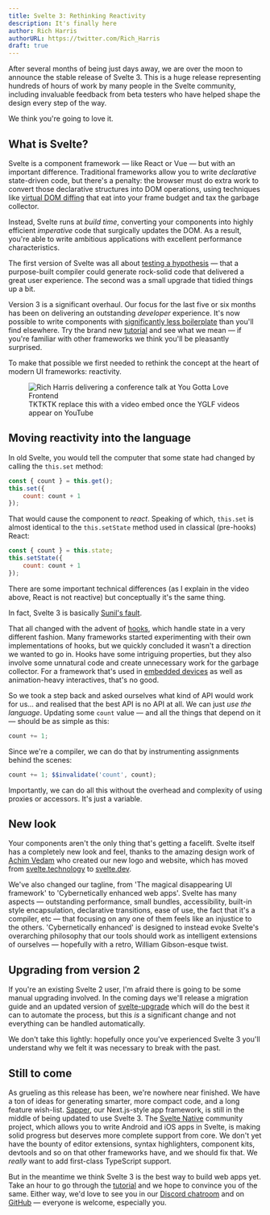 ```yaml
---
title: Svelte 3: Rethinking Reactivity
description: It's finally here
author: Rich Harris
authorURL: https://twitter.com/Rich_Harris
draft: true
---
```


After several months of being just days away, we are over the moon to announce the stable release of Svelte 3. This is a huge release representing hundreds of hours of work by many people in the Svelte community, including invaluable feedback from beta testers who have helped shape the design every step of the way.

We think you're going to love it.


## What is Svelte?

Svelte is a component framework — like React or Vue — but with an important difference. Traditional frameworks allow you to write *declarative* state-driven code, but there's a penalty: the browser must do extra work to convert those declarative structures into DOM operations, using techniques like [virtual DOM diffing](blog/virtual-dom-is-pure-overhead) that eat into your frame budget and tax the garbage collector.

Instead, Svelte runs at *build time*, converting your components into highly efficient *imperative* code that surgically updates the DOM. As a result, you're able to write ambitious applications with excellent performance characteristics.

The first version of Svelte was all about [testing a hypothesis](blog/frameworks-without-the-framework) — that a purpose-built compiler could generate rock-solid code that delivered a great user experience. The second was a small upgrade that tidied things up a bit.

Version 3 is a significant overhaul. Our focus for the last five or six months has been on delivering an outstanding *developer* experience. It's now possible to write components with [significantly less boilerplate](blog/write-less-code) than you'll find elsewhere. Try the brand new [tutorial](tutorial) and see what we mean — if you're familiar with other frameworks we think you'll be pleasantly surprised.

To make that possible we first needed to rethink the concept at the heart of modern UI frameworks: reactivity.

<figure class="max">
<img
	src="https://svelte-assets.surge.sh/yglf-poster.jpg"
	alt="Rich Harris delivering a conference talk at You Gotta Love Frontend"
>

<figcaption>TKTKTK replace this with a video embed once the YGLF videos appear on YouTube</figcaption>
</figure>


## Moving reactivity into the language

In old Svelte, you would tell the computer that some state had changed by calling the `this.set` method:

```js
const { count } = this.get();
this.set({
	count: count + 1
});
```

That would cause the component to *react*. Speaking of which, `this.set` is almost identical to the `this.setState` method used in classical (pre-hooks) React:

```js
const { count } = this.state;
this.setState({
	count: count + 1
});
```

There are some important technical differences (as I explain in the video above, React is not reactive) but conceptually it's the same thing.

<aside>
	<p>In fact, Svelte 3 is basically <a href="https://twitter.com/threepointone/status/1057179801109311488">Sunil's fault</a>.</p>
</aside>

That all changed with the advent of [hooks](https://reactjs.org/docs/hooks-intro.html), which handle state in a very different fashion. Many frameworks started experimenting with their own implementations of hooks, but we quickly concluded it wasn't a direction we wanted to go in. Hooks have some intriguing properties, but they also involve some unnatural code and create unnecessary work for the garbage collector. For a framework that's used in [embedded devices](https://mobile.twitter.com/sveltejs/status/1088500539640418304) as well as animation-heavy interactives, that's no good.

So we took a step back and asked ourselves what kind of API would work for us... and realised that the best API is no API at all. We can just *use the language*. Updating some `count` value — and all the things that depend on it — should be as simple as this:

```js
count += 1;
```

Since we're a compiler, we can do that by instrumenting assignments behind the scenes:

```js
count += 1; $$invalidate('count', count);
```

Importantly, we can do all this without the overhead and complexity of using proxies or accessors. It's just a variable.


## New look

Your components aren't the only thing that's getting a facelift. Svelte itself has a completely new look and feel, thanks to the amazing design work of [Achim Vedam](https://vedam.de/) who created our new logo and website, which has moved from [svelte.technology](https://svelte.technology) to [svelte.dev](https://svelte.dev).

We've also changed our tagline, from 'The magical disappearing UI framework' to 'Cybernetically enhanced web apps'. Svelte has many aspects — outstanding performance, small bundles, accessibility, built-in style encapsulation, declarative transitions, ease of use, the fact that it's a compiler, etc — that focusing on any one of them feels like an injustice to the others. 'Cybernetically enhanced' is designed to instead evoke Svelte's overarching philosophy that our tools should work as intelligent extensions of ourselves — hopefully with a retro, William Gibson-esque twist.


## Upgrading from version 2

If you're an existing Svelte 2 user, I'm afraid there is going to be some manual upgrading involved. In the coming days we'll release a migration guide and an updated version of [svelte-upgrade](https://github.com/sveltejs/svelte-upgrade) which will do the best it can to automate the process, but this *is* a significant change and not everything can be handled automatically.

We don't take this lightly: hopefully once you've experienced Svelte 3 you'll understand why we felt it was necessary to break with the past.


## Still to come

As grueling as this release has been, we're nowhere near finished. We have a ton of ideas for generating smarter, more compact code, and a long feature wish-list. [Sapper](https://sapper.svelte.technology), our Next.js-style app framework, is still in the middle of being updated to use Svelte 3. The [Svelte Native](https://svelte-native.technology/) community project, which allows you to write Android and iOS apps in Svelte, is making solid progress but deserves more complete support from core. We don't yet have the bounty of editor extensions, syntax highlighters, component kits, devtools and so on that other frameworks have, and we should fix that. We *really* want to add first-class TypeScript support.

But in the meantime we think Svelte 3 is the best way to build web apps yet. Take an hour to go through the [tutorial](tutorial) and we hope to convince you of the same. Either way, we'd love to see you in our [Discord chatroom](https://discord.gg/yy75DKs) and on [GitHub](https://github.com/sveltejs/svelte) — everyone is welcome, especially you.